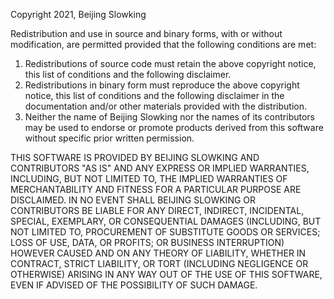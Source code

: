 Copyright 2021, Beijing Slowking

Redistribution and use in source and binary forms, with or without modification, are permitted provided that the following conditions are met:
1. Redistributions of source code must retain the above copyright notice, this list of conditions and the following disclaimer.
2. Redistributions in binary form must reproduce the above copyright notice, this list of conditions and the following disclaimer in the documentation and/or other materials provided with the distribution.
3. Neither the name of Beijing Slowking nor the names of its contributors may be used to endorse or promote products derived from this software without specific prior written permission.

THIS SOFTWARE IS PROVIDED BY BEIJING SLOWKING AND CONTRIBUTORS "AS IS" AND ANY EXPRESS OR IMPLIED WARRANTIES, INCLUDING, BUT NOT LIMITED TO, THE IMPLIED WARRANTIES OF MERCHANTABILITY AND FITNESS FOR A PARTICULAR PURPOSE ARE DISCLAIMED. IN NO EVENT SHALL BEIJING SLOWKING OR CONTRIBUTORS BE LIABLE FOR ANY DIRECT, INDIRECT, INCIDENTAL, SPECIAL, EXEMPLARY, OR CONSEQUENTIAL DAMAGES (INCLUDING, BUT NOT LIMITED TO, PROCUREMENT OF SUBSTITUTE GOODS OR SERVICES; LOSS OF USE, DATA, OR PROFITS; OR BUSINESS INTERRUPTION) HOWEVER CAUSED AND ON ANY THEORY OF LIABILITY, WHETHER IN CONTRACT, STRICT LIABILITY, OR TORT (INCLUDING NEGLIGENCE OR OTHERWISE) ARISING IN ANY WAY OUT OF THE USE OF THIS SOFTWARE, EVEN IF ADVISED OF THE POSSIBILITY OF SUCH DAMAGE.
